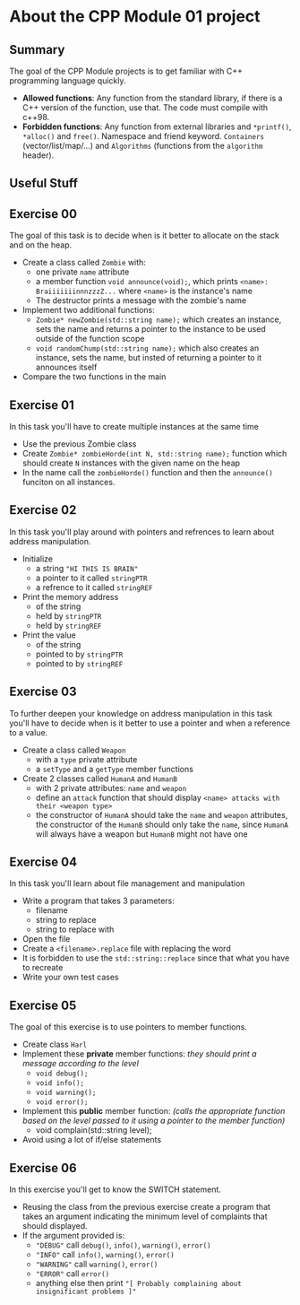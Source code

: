 # About the CPP Module 01 project

## Summary
The goal of the CPP Module projects is to get familiar with C++ programming language quickly.
- **Allowed functions**: Any function from the standard library, if there is a C++ version of the function, use that. The code must compile with c++98.
- **Forbidden functions**: Any function from external libraries and `*printf()`, `*alloc()` and `free()`. Namespace and friend keyword. `Containers` (vector/list/map/...) and `Algorithms` (functions from the `algorithm` header).

## Useful Stuff


## Exercise 00
The goal of this task is to decide when is it better to allocate on the stack and on the heap.
- Create a class called `Zombie` with:
	- one private `name` attribute
	- a member function `void announce(void);`, which prints `<name>: BraiiiiiiinnnzzzZ...` where `<name>` is the instance's name
	- The destructor prints a message with the zombie's name
- Implement two additional functions:
	- `Zombie* newZombie(std::string name);` which creates an instance, sets the name and returns a pointer to the instance to be used outside of the function scope
	- `void randomChump(std::string name);` which also creates an instance, sets the name, but insted of returning a pointer to it announces itself
- Compare the two functions in the main

## Exercise 01
In this task you'll have to create multiple instances at the same time
- Use the previous Zombie class
- Create `Zombie* zombieHorde(int N, std::string name);` function which should create `N` instances with the given name on the heap
- In the name call the `zombieHorde()` function and then the `announce()` funciton on all instances.

## Exercise 02
In this task you'll play around with pointers and refrences to learn about address manipulation.
- Initialize
	- a string `"HI THIS IS BRAIN"`
	- a pointer to it called `stringPTR`
	- a refrence to it called `stringREF`
- Print the memory address
	- of the string
	- held by `stringPTR`
	- held by `stringREF`
- Print the value
	- of the string
	- pointed to by `stringPTR`
	- pointed to by `stringREF`

## Exercise 03
To further deepen your knowledge on address manipulation in this task you'll have to decide when is it better to use a pointer and when a reference to a value.
- Create a class called `Weapon`
	- with a `type` private attribute
	- a `setType` and a `getType` member functions
- Create 2 classes called `HumanA` and `HumanB`
	- with 2 private attributes: `name` and `weapon`
	- define an `attack` function that should display `<name> attacks with their <weapon type>`
	- the constructor of `HumanA` should take the `name` and `weapon` attributes, the constructor of the `HumanB` should only take the `name`, since `HumanA` will always have a weapon but `HumanB` might not have one

## Exercise 04
In this task you'll learn about file management and manipulation
- Write a program that takes 3 parameters: 
	- filename
	- string to replace
	- string to replace with
- Open the file
- Create a `<filename>.replace` file with replacing the word
- It is forbidden to use the `std::string::replace` since that what you have to recreate
- Write your own test cases

## Exercise 05
The goal of this exercise is to use pointers to member functions.
- Create class `Harl`
- Implement these **private** member functions: *they should print a message according to the level*
	- `void debug();`
	- `void info();`
	- `void warning();`
	- `void error();`
- Implement this **public** member function: *(calls the appropriate function based on the level passed to it using a pointer to the member function)*
	- void complain(std::string level);
- Avoid using a lot of if/else statements

## Exercise 06
In this exercise you'll get to know the SWITCH statement.
- Reusing the class from the previous exercise create a program that takes an argument indicating the minimum level of complaints that should displayed.
- If the argument provided is:
	- `"DEBUG"` call `debug()`, `info()`, `warning()`, `error()`
	- `"INFO"` call `info()`, `warning()`, `error()`
	- `"WARNING"` call `warning()`, `error()`
	- `"ERROR"` call `error()`
	- anything else then print `"[ Probably complaining about insignificant problems ]"`
